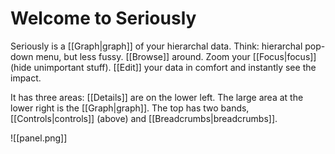 # Welcome to Seriously

Seriously is a [[Graph|graph]] of your hierarchal data. Think: hierarchal pop-down menu, but less fussy. [[Browse]] around. Zoom your [[Focus|focus]] (hide unimportant stuff). [[Edit]] your data in comfort and instantly see the impact.

It has three areas: [[Details]] are on the lower left. The large area at the lower right is the [[Graph|graph]]. The top has two bands, [[Controls|controls]] (above) and [[Breadcrumbs|breadcrumbs]].

![[panel.png]]  
